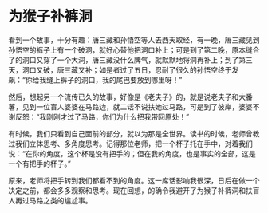 # 为猴子补裤洞

看到一个故事，十分有趣：唐三藏和孙悟空等人去西天取经，有一晚，唐三藏见到孙悟空的裤子上有一个破洞，就好心替他把洞口补上；可是到了第二晚，原本缝合了的洞口又穿了一个大洞，唐三藏没什么脾气，就默默地将洞再补上；到了第三天，洞口又破，唐三藏又补；如是者过了五日，忍耐了很久的孙悟空终于发飙：“你给我缝上裤子的洞口，我的尾巴要放到哪里呀！” 

然后，想起另一个流传已久的故事，好像是《老夫子》的，就是说老夫子和大番薯，见到一位盲人婆婆在马路边，就二话不说扶她过马路，可是到了彼岸，婆婆不谢反怒：“我刚刚才过了马路，你们为什么把我带回原处！” 

有时候，我们只看到自己面前的部分，就以为那是全世界。读书的时候，老师曾教过我们立体思考、多角度思考。记得那位老师，把一个杯子托在手中，对着我们说：“在你的角度，这个杯是没有把手的；但在我的角度，也是事实的全部，这是一个有把手的杯子。” 

原来，老师将把手转到我们都看不到的角度。这一席话影响我很深，日后在做一个决定之前，都会多多观察和思考。现在回想，的确令我避开了为猴子补裤洞和扶盲人再过马路之类的尴尬事。